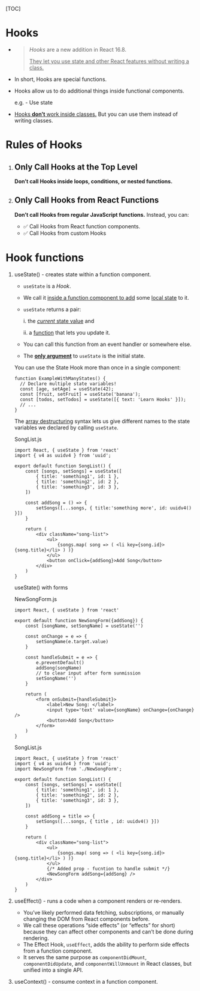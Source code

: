 [TOC]

# Hooks

- > *Hooks* are a new addition in React 16.8. 
  >
  > <u>They let you use state and other React features without writing a class.</u>

- In short, Hooks are special functions.

- Hooks allow us to do additional things inside functional components.

  e.g. - Use state

- <u>Hooks **don’t** work inside classes.</u> But you can use them instead of writing classes.

# Rules of Hooks

1. ## Only Call Hooks at the Top Level

   **Don’t call Hooks inside loops, conditions, or nested functions.**

2. ## Only Call Hooks from React Functions

   **Don’t call Hooks from regular JavaScript functions.** Instead, you can:

   - ✅ Call Hooks from React function components.
   - ✅ Call Hooks from custom Hooks

# Hook functions

1. useState() - creates state within a function component.

   - `useState` is a *Hook*. 

   - We call it <u>inside a function component to add</u> some <u>local state</u> to it.

   - `useState` returns a pair: 

     i. the <u>*current* state value</u> and 

     ii. a <u>function</u> that lets you update it.

   - You can call this function from an event handler or somewhere else.

   - The **<u>only argument</u>** to `useState` is the initial state. 

   

   You can use the State Hook more than once in a single component:

   ```react
   function ExampleWithManyStates() {
     // Declare multiple state variables!
     const [age, setAge] = useState(42);
     const [fruit, setFruit] = useState('banana');
     const [todos, setTodos] = useState([{ text: 'Learn Hooks' }]);
     // ...
   }
   ```

   The [array destructuring](https://developer.mozilla.org/en-US/docs/Web/JavaScript/Reference/Operators/Destructuring_assignment#Array_destructuring) syntax lets us give different names to the state variables we declared by calling `useState`. 

   

   SongList.js

   ```react
   import React, { useState } from 'react'
   import { v4 as uuidv4 } from 'uuid';
   
   export default function SongList() {
       const [songs, setSongs] = useState([
           { title: 'something1', id: 1 },
           { title: 'something2', id: 2 },
           { title: 'something3', id: 3 },
       ])
   
       const addSong = () => {
           setSongs([...songs, { title:'something more', id: uuidv4() }])
       }
   
       return (
           <div className="song-list">
               <ul>
                   {songs.map( song => ( <li key={song.id}>{song.title}</li> ) )}
               </ul>
               <button onClick={addSong}>Add Song</button>
           </div>
       )
   }
   ```

   

   useState() with forms

   

   NewSongForm.js

   ```react
   import React, { useState } from 'react'
   
   export default function NewSongForm({addSong}) {
       const [songName, setSongName] = useState('')
   
       const onChange = e => {
           setSongName(e.target.value)
       }
   
       const handleSubmit = e => {
           e.preventDefault()
           addSong(songName)
           // to clear input after form sunmission
           setSongName('')
       }
   
       return (
           <form onSubmit={handleSubmit}>
               <label>New Song: </label>
               <input type='text' value={songName} onChange={onChange} />
               <button>Add Song</button>
           </form>
       )
   }
   ```

   

   SongList.js

   ```react
   import React, { useState } from 'react'
   import { v4 as uuidv4 } from 'uuid';
   import NewSongForm from './NewSongForm';
   
   export default function SongList() {
       const [songs, setSongs] = useState([
           { title: 'something1', id: 1 },
           { title: 'something2', id: 2 },
           { title: 'something3', id: 3 },
       ])
   
       const addSong = title => {
           setSongs([...songs, { title , id: uuidv4() }])
       }
   
       return (
           <div className="song-list">
               <ul>
                   {songs.map( song => ( <li key={song.id}>{song.title}</li> ) )}
               </ul>
               {/* Added prop - fucntion to handle submit */}
               <NewSongForm addSong={addSong} />
           </div>
       )
   }
   ```

   

   

2. useEffect() - runs a code when a component renders or re-renders.
   - You’ve likely performed data fetching, subscriptions, or manually changing the DOM from React components before. 
   - We call these operations “side effects” (or “effects” for short) because they can affect other components and can’t be done during rendering.
   - The Effect Hook, `useEffect`, adds the ability to perform side effects from a function component. 
   - It serves the same purpose as `componentDidMount`, `componentDidUpdate`, and `componentWillUnmount` in React classes, but unified into a single API.

   
   
3. useContext() - consume context in a function component.